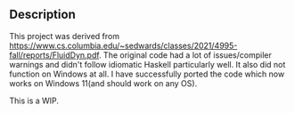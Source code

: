 ## Description 
This project was derived from https://www.cs.columbia.edu/~sedwards/classes/2021/4995-fall/reports/FluidDyn.pdf. The original code had a lot of issues/compiler warnings and didn't follow idiomatic Haskell particularly well. It also did not function on Windows at all. I have successfully ported the code which now works on Windows 11(and should work on any OS). 

This is a WIP.